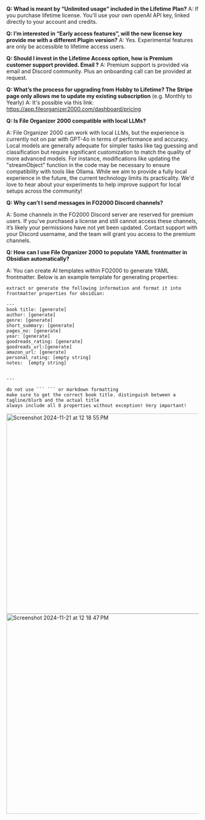 
**Q: Whad is meant by “Unlimited usage” included in the Lifetime Plan?**
A: If you purchase lifetime license. You'll use your own openAI API key, linked directly to your account and credits.


**Q: I’m interested in “Early access features”, will the new license key provide me with a different Plugin version?**
A: Yes. Experimental features are only be accessible to lifetime access users.


**Q: Should I invest in the Lifetime Access option, how is Premium customer support provided. Email ?**
A: Premium support is provided via email and Discord community. Plus an onboarding call can be provided at request.


**Q: What’s the process for upgrading from Hobby to Lifetime? The Stripe page only allows me to update my existing subscription**
(e.g. Monthly to Yearly)
A: It's possible via this link: https://app.fileorganizer2000.com/dashboard/pricing

**Q: Is File Organizer 2000 compatible with local LLMs?**

A: File Organizer 2000 can work with local LLMs, but the experience is currently not on par with GPT-4o in terms of performance and accuracy. Local models are generally adequate for simpler tasks like tag guessing and classification but require significant customization to match the quality of more advanced models. For instance, modifications like updating the "streamObject" function in the code may be necessary to ensure compatibility with tools like Ollama. While we aim to provide a fully local experience in the future, the current technology limits its practicality. We'd love to hear about your experiments to help improve support for local setups across the community!


**Q: Why can’t I send messages in FO2000 Discord channels?**

A: Some channels in the FO2000 Discord server are reserved for premium users. If you’ve purchased a license and still cannot access these channels, it’s likely your permissions have not yet been updated. Contact support with your Discord username, and the team will grant you access to the premium channels.

**Q: How can I use File Organizer 2000 to populate YAML frontmatter in Obsidian automatically?**

A: You can create AI templates within FO2000 to generate YAML frontmatter. Below is an example template for generating properties:

```
extract or generate the following information and format it into frontmatter properties for obsidian:

---
book title: [generate]
author: [generate]
genre: [generate]
short_summary: [generate]
pages_no: [generate]
year: [generate]
goodreads_rating: [generate]
goodreads_url:[generate]
amazon_url: [generate]
personal_rating: [empty string]
notes:  [empty string]


---

do not use ``` ``` or markdown formatting
make sure to get the correct book title. distinguish between a tagline/blurb and the actual title
always include all 8 properties without exception! Very important!
```

<img width="525" alt="Screenshot 2024-11-21 at 12 18 55 PM" src="https://github.com/user-attachments/assets/12127836-16d2-42f7-a8da-432f3f635003">
<img width="525" alt="Screenshot 2024-11-21 at 12 18 47 PM" src="https://github.com/user-attachments/assets/d9471cb7-695b-44d1-90d5-ee39bdff8244">





